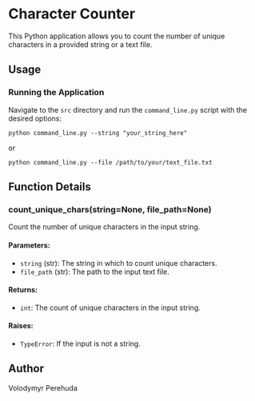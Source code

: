 # Character Counter

This Python application allows you to count the number of unique characters in a provided string or a text file.

## Usage

### Running the Application

Navigate to the `src` directory and run the `command_line.py` script with the desired options:

```python command_line.py --string "your_string_here"```

or

```python command_line.py --file /path/to/your/text_file.txt```

## Function Details

### count_unique_chars(string=None, file_path=None)

Count the number of unique characters in the input string.

#### Parameters:

- `string` (str): The string in which to count unique characters.
- `file_path` (str): The path to the input text file.

#### Returns:

- `int`: The count of unique characters in the input string.

#### Raises:

- `TypeError`: If the input is not a string.

## Author

Volodymyr Perehuda 